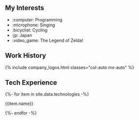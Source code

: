 <div class="row">
    <div class="col-12 col-sm-6">
        <h2>My Interests</h2>
        <ul class="interests col-auto mx-auto col-sm-11 col-md-offset-1">
            <li>:computer: Programming</li>
            <li>:microphone: Singing</li>
            <li>:bicyclist: Cycling</li>
            <li>:jp: Japan</li>
            <li>:video_game: The Legend of Zelda!</li>
        </ul>
    </div>
    <div class="col-12 col-sm-6">
        <h2>Work History</h2>
        {% include company_logos.html classes="col-auto mx-auto" %}
    </div>
</div>
<div class="row" id="tech">
    <div class="col-12">
        <h2>Tech Experience</h2>
    </div>
    {%- for item in site.data.technologies -%}
    <div class="col">
        <p class="text-center icon"><i class="fa-fw {{item.icon}} icon-color-{%- cycle 1,2,3,4,5 -%}"></i></p>
        <p class="h5 text-center">{{item.name}}</p>
    </div>
    {%- endfor -%}

</div>